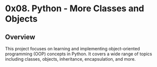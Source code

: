 # 0x08. Python - More Classes and Objects

## Overview
This project focuses on learning and implementing object-oriented programming (OOP) concepts in Python. It covers a wide range of topics including classes, objects, inheritance, encapsulation, and more.
